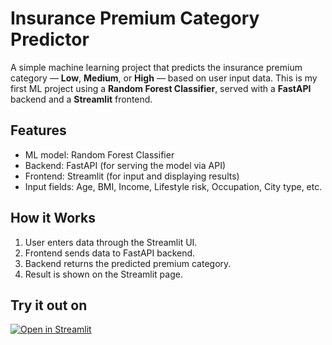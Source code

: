 # Insurance Premium Category Predictor

A simple machine learning project that predicts the insurance premium category — **Low**, **Medium**, or **High** — based on user input data. This is my first ML project using a **Random Forest Classifier**, served with a **FastAPI** backend and a **Streamlit** frontend.

## Features

- ML model: Random Forest Classifier  
- Backend: FastAPI (for serving the model via API)  
- Frontend: Streamlit (for input and displaying results)  
- Input fields: Age, BMI, Income, Lifestyle risk, Occupation, City type, etc.

## How it Works

1. User enters data through the Streamlit UI.
2. Frontend sends data to FastAPI backend.
3. Backend returns the predicted premium category.
4. Result is shown on the Streamlit page.

## Try it out on 
[![Open in Streamlit](https://static.streamlit.io/badges/streamlit_badge_black_white.svg)](https://predictmypremium.streamlit.app/)

